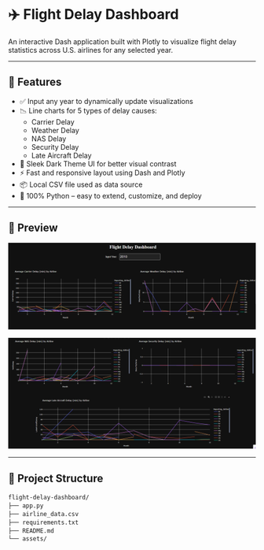 # ✈️ Flight Delay Dashboard

An interactive Dash application built with Plotly to visualize flight delay statistics across U.S. airlines for any selected year.

---

## 🚀 Features

- ✅ Input any year to dynamically update visualizations
- 📉 Line charts for 5 types of delay causes:
  - Carrier Delay
  - Weather Delay
  - NAS Delay
  - Security Delay
  - Late Aircraft Delay
- 🌙 Sleek Dark Theme UI for better visual contrast
- ⚡ Fast and responsive layout using Dash and Plotly
- 📦 Local CSV file used as data source
- 🐍 100% Python – easy to extend, customize, and deploy

---

## 📸 Preview

![Dashboard Screenshot](assets/screenshot.png)

![Delay Breakdown](assets/screenshot2.png)

---

## 📁 Project Structure

```bash
flight-delay-dashboard/
├── app.py
├── airline_data.csv
├── requirements.txt
├── README.md
└── assets/
